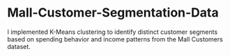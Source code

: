 # Mall-Customer-Segmentation-Data
I implemented K-Means clustering to identify distinct customer segments based on spending behavior and income patterns from the Mall Customers dataset.
